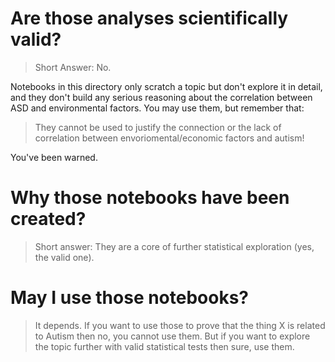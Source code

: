# Are those analyses scientifically valid?

> Short Answer: No.

Notebooks in this directory only scratch a topic but don't explore it in detail, and they don't build any serious reasoning about the correlation between ASD and environmental factors. You may use them, but remember that:

> They cannot be used to justify the connection or the lack of correlation between envoriomental/economic factors and autism!

You've been warned.

# Why those notebooks have been created?

> Short answer: They are a core of further statistical exploration (yes, the valid one).

# May I use those notebooks?

> It depends. If you want to use those to prove that the thing X is related to Autism then no, you cannot use them. But if you want to explore the topic further with valid statistical tests then sure, use them.